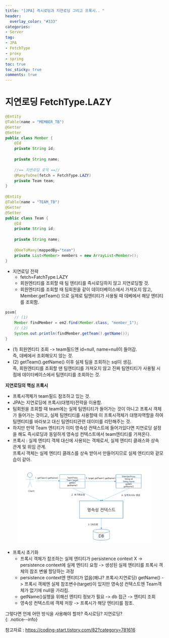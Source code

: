 ```yaml
---
title: "[JPA] 즉시로딩과 지연로딩 그리고 프록시.. "
header:
  overlay_color: "#333"
categories:
- Server
tag: 
- JPA
- FetchType
- proxy
- spring
toc: true
toc_sticky: true
comments: true
---
```


# 지연로딩 FetchType.LAZY

```java
@Entity
@Table(name = "MEMBER_TB")
@Getter
@Setter
public class Member {
    @Id
    private String id;
 
    private String name;
 
    //== 지연로딩 로직 ==//
    @ManyToOne(fetch = FetchType.LAZY)
    private Team team;
}
 
@Entity
@Table(name = "TEAM_TB")
@Getter
@Setter
public class Team {
    @Id
    private String id;
 
    private String name;
 
    @OneToMany(mappedBy="team")
    private List<Member> members = new ArrayList<Member>();
}
```

- 지연로딩 전략 
    - fetch=FatchType.LAZY
    - 회원엔티티를 조회할 때 팀 엔티티를 즉시로딩하지 않고 지연로딩할 것.
    - 회원엔티티를 조회할 때 팀회원을 같이 데이터베이스에서 가져오지 않고, Member.getTeam() 으로 실제로 팀엔티티가 사용될 때 데베에서 해당 엔티티를 조회함.  
     

```java
psvm{
    // (1)
    Member findMember = em2.find(Member.class, "member_1");
    // (2)
    System.out.println(findMember.getTeam().getName());
}
```
- (1) 회원엔티티 조회 -> team필드엔 id=null, name=null이 들어감.  
   즉, 데베에서 조회해오지 않는 것. 
- (2) getTeam().getName() 이후 실제 팀을 조회하는 sql이 생김.  
  즉, 회원엔티티를 조회할 땐 팀엔티티를 가져오지 않고 진짜 팀엔티티가 사용될 시점에 데이터베이스에서 팀엔티티를 조회하는 것.  
  
 
**지연로딩의 핵심 프록시**   
- 프록시객체가 team필드 참조하고 있는 것.  
- JPA는 지연로딩에 프록시(대행자)전략을 이용함.  
- 팀회원을 조회할 때 team에는 실제 팀엔티티가 들어가는 것이 아니고 프록시 객체가 들어가는 것이고, 
실제 팀엔티티를 사용할때 이 프록시객체가 대행자역할을 하여 팀엔티티를 바라보고 대신 팀엔티티관련 데이터를 리턴해주는 것.  
- 하지만 만약 Team 엔티티가 이미 영속성 컨텍스트에 들어가있다면 지연로딩 설정을 해도 즉시로딩과 동일하게 영속성 컨텍스트에서 team엔티티를 가져온다.  
- 프록시 : 실제 엔티티 객체 대신에 사용되는 객체로서, 실제 엔티티 클래스와 상속 관계 및 위임 관계.  
    프록시 객체는 실제 엔티티 클래스를 상속 받아서 만들어지므로 실제 엔티티와 겉모습이 같아.  
    
    

<figure>
	<a href="/assets/images/JPA/jpa_fetch_proxy.jpg"><img src="/assets/images/JPA/jpa_fetch_proxy.jpg"></a>
	<figcaption><a href="/assets/images/JPA/jpa_fetch_proxy.jpg" title=""></a></figcaption>
</figure>
  
- 프록시 초기화
    - 프록시 객체가 참조하는 실제 엔티티가 persistence context X ->
        persistence context에 실제 엔티티 요청 -> 생성된 실제 엔티티를 프록시 객체의 참조 변쉥 할당하는 과정  
    - persistence context엔 엔티티가 없음(왜냐? 프록시:지연로딩)
    getName() -> 프록시 객체엔 실제 참조변수(target)이 있지만 영속성 컨텍스트엔 Team객체가 없기에 null을 가리킴.   
    - getName()실행을 위해선 엔티티 정보가 필요 -> db 접근 -> 엔티티 조회  
    - 영속성 컨텍스트에 객체 저장 -> 프록시가 해당 엔티티를 참조.  

그렇다면 언제 어떤 방식을 사용해야 할까? 즉시로딩? 지연로딩?   
{: .notice--info}

참고자료 : https://coding-start.tistory.com/82?category=781616
